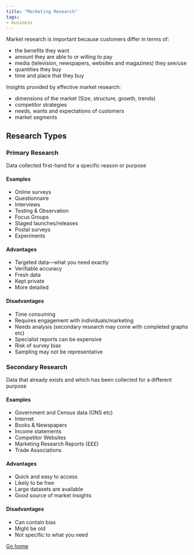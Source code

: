 ```yaml
---
title: "Marketing Research"
tags:
- business
---
```


Market research is important because customers differ in terms of:

- the benefits they want
- amount they are able to or willing to pay
- media (television, newspapers, websites and magazines) they see/use
- quantities they buy
- time and place that they buy

Insights provided by effective market research:
- dimensions of the market (Size, structure, growth, trends)
- competitor strategies
- needs, wants and expectations of customers
- market segments 

## Research Types

### Primary Research
Data collected first-hand for a specific reason or purpose

#### Examples

- Online surveys
- Questionnaire
- Interviews
- Testing & Observation
- Focus Groups
- Staged launches/releases
- Postal surveys
- Experiments

#### Advantages

- Targeted data—what you need exactly
- Verifiable accuracy
- Fresh data
- Kept private
- More detailed

#### Disadvantages
- Time consuming
- Requires engagement with individuals/marketing
- Needs analysis (secondary research may come with completed graphs etc)
- Specialist reports can be expensive
- Risk of survey bias
- Sampling may not be representative

### Secondary Research
Data that already exists and which has been collected for a different purpose

#### Examples

- Government and Census data (ONS etc)
- Internet
- Books & Newspapers
- Income statements
- Competitor Websites
- Marketing Research Reports (£££)
- Trade Associations

#### Advantages
- Quick and easy to access
- Likely to be free
- Large datasets are available 
- Good source of market insights

#### Disadvantages
- Can contain bias
- Might be old
- Not specific to what you need







[Go home](/)
